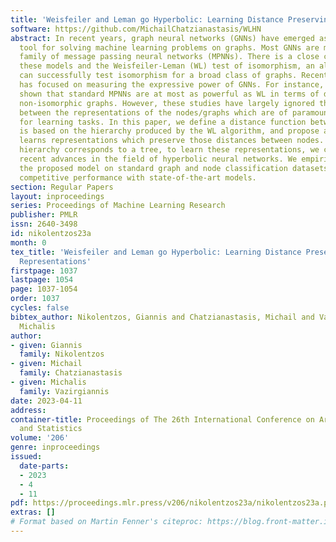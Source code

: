 ```yaml
---
title: 'Weisfeiler and Leman go Hyperbolic: Learning Distance Preserving Node Representations'
software: https://github.com/MichailChatzianastasis/WLHN
abstract: In recent years, graph neural networks (GNNs) have emerged as a promising
  tool for solving machine learning problems on graphs. Most GNNs are members of the
  family of message passing neural networks (MPNNs). There is a close connection between
  these models and the Weisfeiler-Leman (WL) test of isomorphism, an algorithm that
  can successfully test isomorphism for a broad class of graphs. Recently, much research
  has focused on measuring the expressive power of GNNs. For instance, it has been
  shown that standard MPNNs are at most as powerful as WL in terms of distinguishing
  non-isomorphic graphs. However, these studies have largely ignored the distances
  between the representations of the nodes/graphs which are of paramount importance
  for learning tasks. In this paper, we define a distance function between nodes which
  is based on the hierarchy produced by the WL algorithm, and propose a model that
  learns representations which preserve those distances between nodes. Since the emerging
  hierarchy corresponds to a tree, to learn these representations, we capitalize on
  recent advances in the field of hyperbolic neural networks. We empirically evaluate
  the proposed model on standard graph and node classification datasets where it achieves
  competitive performance with state-of-the-art models.
section: Regular Papers
layout: inproceedings
series: Proceedings of Machine Learning Research
publisher: PMLR
issn: 2640-3498
id: nikolentzos23a
month: 0
tex_title: 'Weisfeiler and Leman go Hyperbolic: Learning Distance Preserving Node
  Representations'
firstpage: 1037
lastpage: 1054
page: 1037-1054
order: 1037
cycles: false
bibtex_author: Nikolentzos, Giannis and Chatzianastasis, Michail and Vazirgiannis,
  Michalis
author:
- given: Giannis
  family: Nikolentzos
- given: Michail
  family: Chatzianastasis
- given: Michalis
  family: Vazirgiannis
date: 2023-04-11
address:
container-title: Proceedings of The 26th International Conference on Artificial Intelligence
  and Statistics
volume: '206'
genre: inproceedings
issued:
  date-parts:
  - 2023
  - 4
  - 11
pdf: https://proceedings.mlr.press/v206/nikolentzos23a/nikolentzos23a.pdf
extras: []
# Format based on Martin Fenner's citeproc: https://blog.front-matter.io/posts/citeproc-yaml-for-bibliographies/
---
```

